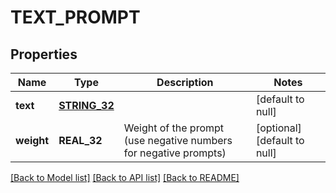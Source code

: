 # TEXT_PROMPT

## Properties
Name | Type | Description | Notes
------------ | ------------- | ------------- | -------------
**text** | [**STRING_32**](STRING_32.md) |  | [default to null]
**weight** | **REAL_32** | Weight of the prompt (use negative numbers for negative prompts) | [optional] [default to null]

[[Back to Model list]](../README.md#documentation-for-models) [[Back to API list]](../README.md#documentation-for-api-endpoints) [[Back to README]](../README.md)


